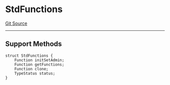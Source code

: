 # StdFunctions
[Git Source](https://github.com/metacontract/mc/blob/main/src/devkit/registry/StdFunctions.sol)

---------------------
Support Methods
-----------------------


```solidity
struct StdFunctions {
    Function initSetAdmin;
    Function getFunctions;
    Function clone;
    TypeStatus status;
}
```

